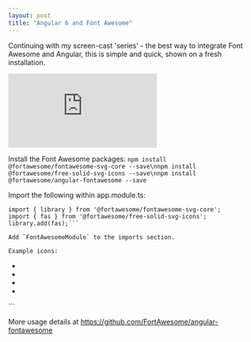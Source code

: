 ```yaml
---
layout: post
title: "Angular 6 and Font Awesome"
---
```


Continuing with my screen-cast 'series' - the best way to integrate Font Awesome and Angular, this is simple and quick, shown on a fresh installation.

<p style="text-align: center">
<div class='embed-container'><iframe src='https://www.youtube.com/embed/HCCos5odyqg' frameborder='0' allowfullscreen></iframe></div>
</p>


Install the Font Awesome packages:
```npm install @fortawesome/fontawesome-svg-core --save\nnpm install @fortawesome/free-solid-svg-icons --save\nnpm install @fortawesome/angular-fontawesome --save```


Import the following within app.module.ts:
```import { FontAwesomeModule } from '@fortawesome/angular-fontawesome';
import { library } from '@fortawesome/fontawesome-svg-core';
import { fas } from '@fortawesome/free-solid-svg-icons';
library.add(fas);```

Add `FontAwesomeModule` to the imports section.

Example icons:
```
<ul>
  <li><fa-icon icon="coffee" size="3x"></fa-icon></li>
  <li><fa-icon icon="check"></fa-icon></li>
  <li><fa-icon icon="spinner" spin="true" size="3x"></fa-icon></li>
  <li><fa-icon icon="envelope" rotate="90"></fa-icon></li>
  </ul>
```

More usage details at <a href="https://github.com/FortAwesome/angular-fontawesome">https://github.com/FortAwesome/angular-fontawesome</a>